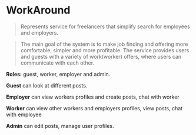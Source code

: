 # WorkAround
> Represents service for freelancers that simplify search for employees and employers.

> The main goal of the system is to make job finding and offering more comfortable, simpler and more profitable. The service provides users and guests with a variety of work(worker) offers, where users can communicate with each other. 

**Roles:** guest, worker, employer and admin.


**Guest** can look at different posts.

**Employer** can view workers profiles and create posts, chat with worker

**Worker** can view other workers and employers profiles, view posts, chat with employee

**Admin** can edit posts, manage user profiles. 
